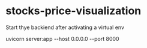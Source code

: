 # stocks-price-visualization

Start thye backiend after activating a virtual env

uvicorn server:app --host 0.0.0.0 --port 8000


